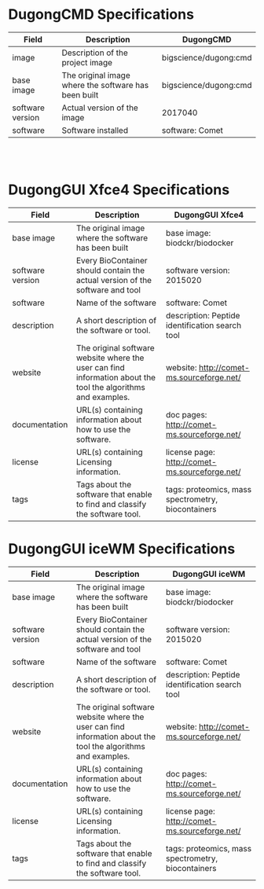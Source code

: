 DugongCMD Specifications
========================

| Field                 | Description                                                                                                                | DugongCMD                                                  |
|-----------------------|----------------------------------------------------------------------------------------------------------------------------|----------------------------------------------------------|
| image            | Description of the project image                                                                       | bigscience/dugong:cmd                            |
| base image            | The original image where the software has been built                                                                       | bigscience/dugong:cmd                            |
| software version      | Actual version of the image                                              | 2017040                                |
| software              | Software installed                                                                                                    | software: Comet                                          |


<br><br>

DugongGUI Xfce4 Specifications
==============================


| Field                 | Description                                                                                                                | DugongGUI Xfce4                                                  |
|-----------------------|----------------------------------------------------------------------------------------------------------------------------|----------------------------------------------------------|
| base image            | The original image where the software has been built                                                                       | base image: biodckr/biodocker                            |
| software version      | Every BioContainer should contain the actual version of the software and tool                                              | software version: 2015020                                |
| software              | Name of the software                                                                                                       | software: Comet                                          |
| description           | A short description of the software or tool.                                                                               | description: Peptide identification search tool          |
| website               | The original software website where the user can find information about the tool the algorithms and examples.              | website: http://comet-ms.sourceforge.net/                |
| documentation         | URL(s) containing information about how to use the software.                                                               | doc pages: http://comet-ms.sourceforge.net/              |
| license               | URL(s) containing Licensing information.                                                                                   | license page: http://comet-ms.sourceforge.net/           |  
| tags                  | Tags about the software that enable to find and classify the software tool.                                                | tags: proteomics, mass spectrometry, biocontainers       |

DugongGUI iceWM Specifications
==============================

| Field                 | Description                                                                                                                | DugongGUI iceWM                                                  |
|-----------------------|----------------------------------------------------------------------------------------------------------------------------|----------------------------------------------------------|
| base image            | The original image where the software has been built                                                                       | base image: biodckr/biodocker                            |
| software version      | Every BioContainer should contain the actual version of the software and tool                                              | software version: 2015020                                |
| software              | Name of the software                                                                                                       | software: Comet                                          |
| description           | A short description of the software or tool.                                                                               | description: Peptide identification search tool          |
| website               | The original software website where the user can find information about the tool the algorithms and examples.              | website: http://comet-ms.sourceforge.net/                |
| documentation         | URL(s) containing information about how to use the software.                                                               | doc pages: http://comet-ms.sourceforge.net/              |
| license               | URL(s) containing Licensing information.                                                                                   | license page: http://comet-ms.sourceforge.net/           |  
| tags                  | Tags about the software that enable to find and classify the software tool.                                                | tags: proteomics, mass spectrometry, biocontainers       |
